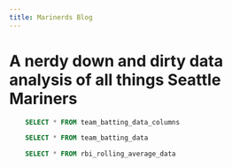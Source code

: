 ```yaml
---
title: Marinerds Blog
---
```


# A nerdy down and dirty data analysis of all things Seattle Mariners


```sql team_batting_data_columns
    SELECT * FROM team_batting_data_columns
```


<Dropdown
    data={team_batting_data_columns} 
    name="Team Batting Data Columns"
    value=index
/>


```sql selected_team_batting_data
    SELECT * FROM team_batting_data
```

<BarChart 
    data={selected_team_batting_data} 
    x=Team 
    y=team_batting_data_columns
/>


```sql rbi_rolling_avg
    SELECT * FROM rbi_rolling_average_data
```

<LineChart 
    data={rbi_rolling_avg}  
    x=Date
    y='${inputs.name_of_dropdown.value}'
    title='RBI Rolling Average'
/>